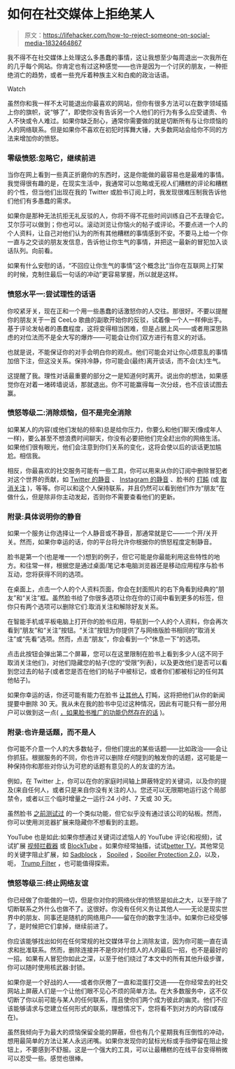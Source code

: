 # 如何在社交媒体上拒绝某人

> 原文：<https://lifehacker.com/how-to-reject-someone-on-social-media-1832464867>

我不得不在社交媒体上处理这么多愚蠢的事情，这让我想至少每周退出一次我所在的几乎每个网站。你肯定也有过这种感觉——也许是因为一个讨厌的朋友，一种拒绝消亡的趋势，或者一些充斥着种族主义和白痴的政治话语。

Watch

虽然你和我一样不太可能退出你最喜欢的网站，但你有很多方法可以在数字领域插上你的旗帜，说“够了”，即使你没有告诉另一个人他们的行为有多么应受谴责、令人不快或令人难过。如果你缺乏耐心，通常你需要做的就是切断所有与让你烦恼的人的网络联系。但是如果你不喜欢在初犯时挥舞大锤，大多数网站会给你不同的方法来增加你的愤怒。

### 零级愤怒:忽略它，继续前进

当你在网上看到一些真正折磨你的东西时，这是你能做的最容易也是最难的事情。我觉得很有趣的是，在现实生活中，我通常可以忽略或无视人们糟糕的评论和糟糕的个性，但当他们出现在我的 Twitter 或脸书订阅上时，我发现很难压制我告诉他们他们有多愚蠢的需求。

如果你是那种无法抗拒无礼反驳的人，你将不得不花些时间训练自己不去理会它。艾尔莎可以做到；你也可以。滚动浏览让你恼火的帖子或评论。不要点进一个人的个人资料，让自己对他们认为的所有其他糟糕的事情感到不安。不要马上给一个你一直与之交谈的朋友发信息，告诉他让你生气的事情，并把这一最新的冒犯加入谈话队列。向前看。

如果有什么安慰的话，“不回应让你生气的事情”这个概念比“当你在互联网上打架的时候，克制住最后一句话的冲动”更容易掌握，所以就是这样。

### 愤怒水平一:尝试理性的话语

你咬紧牙关，现在正和一个用一些愚蠢的话激怒你的人交往。那很好。不要以提醒你的朋友关于一首 CeeLo 歌曲的副歌开始你的反驳，试着像一个人一样伸出手。基于评论发帖者的愚蠢程度，这将变得相当困难，但是占据上风——或者用深思熟虑的对位法而不是全大写的爆炸——可能会让你们双方进行有意义的对话。

也就是说，不能保证你的对手会明白你的观点。他们可能会对让你心烦意乱的事情加倍下注，但这没关系。保持冷静，你可能会(最终)离开谈话，而不会(太)生气。

这提醒了我。理性对话最重要的部分之一是知道何时离开。说出你的想法，如果感觉你在对着一堵砖墙说话，那就退出。你不可能赢得每一次分歧，也不应该试图去赢。

### 愤怒等级二:消除烦恼，但不是完全消除

如果某人的内容(或他们发帖的频率)总是给你压力，你要么和他们聊天(像成年人一样)，要么甚至不想浪费时间聊天，你没有必要把他们完全赶出你的网络生活。如果他们很有眼光，他们会注意到你们关系的变化，这将会使以后的谈话更加尴尬。相信我。

相反，你最喜欢的社交服务可能有一些工具，你可以用来从你的订阅中删除冒犯者对这个世界的贡献，如 [Twitter 的静音](https://help.twitter.com/en/using-twitter/twitter-mute) 、 [Instagram 的静音](https://instagram-press.com/blog/2018/05/22/introducing-mute/) 、脸书的 [打盹](https://www.facebook.com/help/538433456491590?helpref=faq_content) (或 [取消关注](https://www.facebook.com/help/190078864497547) )，等等。你可以和这个人保持联系，并且仍然可以看到他们作为“朋友”在做什么，但是除非你主动发起，否则你不需要查看他们的更新。

### 附录:具体说明你的静音

如果一个服务让你选择让一个人静音或不静音，那通常就是它——一个开/关开关。然而，如果你幸运的话，你的平台将允许你根据你的愤怒程度定制静音。

脸书是第一个(也是唯一一个)想到的例子，但它可能是你最能利用这些特性的地方。和往常一样，根据您是通过桌面/笔记本电脑浏览器还是移动应用程序与脸书互动，您将获得不同的选项。

在桌面上，点击一个人的个人资料页面，你会在封面照片的右下角看到经典的“朋友”和“关注”框。虽然脸书给了你很多选项让你在你的订阅中看到更多的标签，但你只有两个选项可以删除它们:取消关注和解除好友关系。

在智能手机或平板电脑上打开你的脸书应用，导航到一个人的个人资料，你会再次看到“朋友”和“关注”按钮。“关注”按钮为你提供了与网络版脸书相同的“取消关注”或“先看”选项。然而，点击“朋友”，你会看到一个“休息一下”的选项。

点击此按钮会弹出第二个屏幕，您可以在这里限制在脸书上看到多少人(这不同于取消关注他们)，对他们隐藏您的帖子(您的“受限”列表)，以及更改他们是否可以看到您过去的帖子(或者您是否在他们的帖子中被标记，或者你们都被标记的任何其他帖子)。

如果你幸运的话，你还可能有能力在脸书 [让其他人](https://lifehacker.com/how-to-use-facebooks-new-snooze-feature-1821346556) 打盹，这将把他们从你的新闻提要中删除 30 天。我从未在我的脸书中见过这种情况，因此有可能只有一部分用户可以做到这一点( [，如果脸书推广的功能仍然存在的话](https://www.facebook.com/help/iphone-app/538433456491590?helpref=uf_permalink) )。

### **附录:也许是话题，而不是人**

你可能不介意一个人的大多数帖子，但他们提出的某些话题——比如政治——会让你抓狂。根据服务的不同，你也许可以删除*任何*提到的触发你的话题，这可能是一种保持你和那些对你认为可悲的话题有意见的人的友谊的方法。

例如，在 Twitter 上，你可以在你的家庭时间轴上屏蔽特定的关键词，以及你的提及(来自任何人，或者只是来自你没有关注的人)。您还可以无限期地运行这个局部禁令，或者以三个临时增量之一运行:24 小时、7 天或 30 天。

虽然脸书 [之前测试过](https://gizmodo.com/facebook-is-testing-a-snooze-feature-that-lets-your-sil-1827174258) 的一个类似功能，但它似乎没有通过该公司的砧板。然而，你可以使用浏览器扩展来隐藏你不想看到的主题。

YouTube 也是如此:如果你想通过关键词过滤恼人的 YouTube 评论(和视频)，试试扩展 [视频拦截器](https://chrome.google.com/webstore/detail/video-blocker/jknkjnpcbbgcbdbaampbjlhkcghmgfhk?hl=en) 或 [BlockTube](https://addons.mozilla.org/en-US/firefox/addon/blocktube/) 。如果你经常抽搐，试试[better TV](https://chrome.google.com/webstore/detail/betterttv/ajopnjidmegmdimjlfnijceegpefgped?hl=en)。其他常见的关键字阻止扩展，如 [Sadblock](http://sadblock.io/) ， [Spoiled](https://chrome.google.com/webstore/detail/spoiled/ofgoaiodajmkpocgdkjlokhhbpeodnci) ，[Spoiler Protection 2.0](https://chrome.google.com/webstore/detail/spoiler-protection-20/eelacikjiplnmdingehjfdjcfegclmkg)，以及，呃， [Trump Filter](http://trumpfilter.com/) ，也可能值得探索。

### 愤怒等级三:终止网络友谊

你已经做了你能做的一切，但是你对你的网络伙伴的愤怒是如此之大，以至于除了切断联系之外什么也做不了。这很好。你没有任何义务让其他人——无论是现实世界中的朋友、同事还是随机的网络用户——留在你的数字生活中。如果你已经受够了，是时候把它们拿掉，继续前进了。

你应该能够找出如何在任何常规的社交媒体平台上消除友谊，因为你可能一直在请求和批准联系。然而，删除连接并不是你对付烦人的人的最后一招，也不是最好的一招。如果有人冒犯你如此之深，以至于他们绕过了本文中的所有其他升级步骤，你可以随时使用核武器:封锁。

如果你是一个好战的人——或者你厌倦了一直和混蛋打交道——在你经常去的社交网站上屏蔽人们是一个让他们眼不见心不烦的简单方法。在大多数服务中，这不仅切断了你以前可能与某人的任何联系，而且使你们两个成为彼此的幽灵。他们不应该能够请求与您建立任何形式的联系，理想情况下，您将看不到对方的内容(或存在)。

虽然我倾向于为最大的烦恼保留全能的屏蔽，但也有几个星期我有压倒性的冲动，想用最简单的方法让某人永远闭嘴。如果你发现你的鼠标光标或手指停留在阻止按钮上，不要感到不舒服。这是一个强大的工具，可以让最糟糕的在线平台变得稍微可以忍受一些。感觉也很棒。